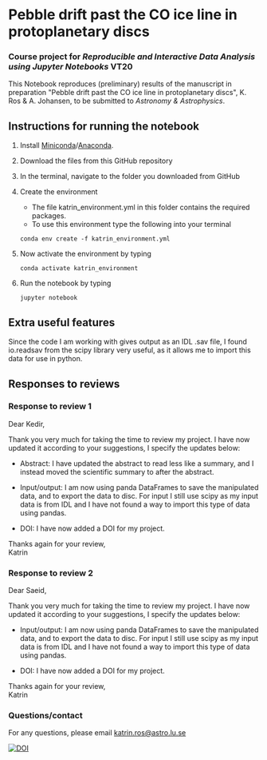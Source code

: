 # Pebble drift past the CO ice line in protoplanetary discs 
### Course project for *Reproducible and Interactive Data Analysis using Jupyter Notebooks* VT20

This Notebook reproduces (preliminary) results of the manuscript in preparation "Pebble drift past the CO ice line in protoplanetary discs", K. Ros & A. Johansen, to be submitted to *Astronomy & Astrophysics*.

## Instructions for running the notebook

1. Install [Miniconda](https://docs.conda.io/en/latest/miniconda.html)/[Anaconda](https://docs.anaconda.com/anaconda/install/).

2. Download the files from this GitHub repository

3. In the terminal, navigate to the folder you downloaded from GitHub

4. Create the environment
    - The file katrin_environment.yml in this folder contains the required packages.
    - To use this environment type the following into your terminal
	```
	conda env create -f katrin_environment.yml
	```
5. Now activate the environment by typing 
	```
	conda activate katrin_environment
	```
6. Run the notebook by typing
	```
	jupyter notebook
	```


## Extra useful features

Since the code I am working with gives output as an IDL .sav file, I found io.readsav from the scipy library very useful, as it allows me to import this data for use in python. 


## Responses to reviews


### Response to review 1

Dear Kedir,

Thank you very much for taking the time to review my project. I have now updated it according to your suggestions, I specify the updates below:

- Abstract: I have updated the abstract to read less like a summary, and I instead moved the scientific summary to after the abstract.

- Input/output: I am now using panda DataFrames to save the manipulated data, and to export the data to disc. For input I still use scipy as my input data is from IDL and I have not found a way to import this type of data using pandas.

- DOI: I have now added a DOI for my project.

Thanks again for your review,  
Katrin


### Response to review 2

Dear Saeid,

Thank you very much for taking the time to review my project. I have now updated it according to your suggestions, I specify the updates below:

- Input/output: I am now using panda DataFrames to save the manipulated data, and to export the data to disc. For input I still use scipy as my input data is from IDL and I have not found a way to import this type of data using pandas.

- DOI: I have now added a DOI for my project.

Thanks again for your review,  
Katrin


### Questions/contact
For any questions, please email katrin.ros@astro.lu.se


[![DOI](https://zenodo.org/badge/246933560.svg)](https://zenodo.org/badge/latestdoi/246933560)
